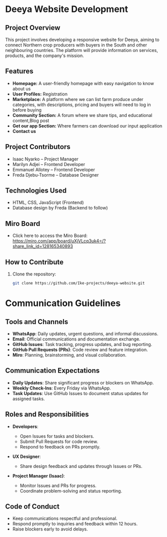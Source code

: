 # Deeya Website Development

## Project Overview
This project involves developing a responsive website for Deeya, aiming to connect Northern crop producers with buyers in the South and other neighbouring countries. The platform will provide information on services, products, and the company's mission.

## Features
- **Homepage:** A user-friendly homepage with easy navigation to know about us
- **User Profiles:** Registration
- **Marketplace:** A platform where we can list farm produce under categories, with descriptions, pricing and buyers will need to log in before buying
- **Community Section:** A forum where we share tips, and educational content,Blog post
- **Get our app Section:** Where farmers can download our input application
- **Contact us**

## Project Contributors
- Isaac Nyarko – Project Manager
- Marilyn Adjei – Frontend Developer
- Emmanuel Allotey – Frontend Developer
- Freda Djebu-Tsorme – Database Designer

## Technologies Used
- HTML, CSS, JavaScript (Frontend)
- Database design by Freda (Backend to follow)

## Miro Board
- Click here to access the Miro Board: https://miro.com/app/board/uXjVLcq3uk4=/?share_link_id=128165340893


## How to Contribute
1. Clone the repository:
   ```bash
   git clone https://github.com/Ike-projects/deeya-website.git


# Communication Guidelines

## Tools and Channels  
- **WhatsApp**: Daily updates, urgent questions, and informal discussions.  
- **Email**: Official communications and documentation exchange.  
- **GitHub Issues**: Task tracking, progress updates, and bug reporting.  
- **GitHub Pull Requests (PRs)**: Code review and feature integration.  
- **Miro**: Planning, brainstorming, and visual collaboration.

## Communication Expectations  
- **Daily Updates**: Share significant progress or blockers on WhatsApp.  
- **Weekly Check-Ins**: Every Friday via WhatsApp.  
- **Task Updates**: Use GitHub Issues to document status updates for assigned tasks.  

## Roles and Responsibilities  
- **Developers**:  
  - Open Issues for tasks and blockers.  
  - Submit Pull Requests for code review.
  - Respond to feedback on PRs promptly.  

- **UX Designer**:  
  - Share design feedback and updates through Issues or PRs.  

- **Project Manager (Isaac)**:  
  - Monitor Issues and PRs for progress.  
  - Coordinate problem-solving and status reporting.  

## Code of Conduct  
- Keep communications respectful and professional.  
- Respond promptly to inquiries and feedback within 12 hours.  
- Raise blockers early to avoid delays.

